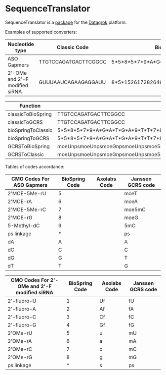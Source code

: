 # SequenceTranslator

SequenceTranslator is a [package](https://datagrok.ai/help/develop/develop#packages) for
the [Datagrok](https://datagrok.ai) platform.

Examples of supported converters:

| Nucleotide type | Classic Code | BioSpring Code | Axolabs Code | Janssen GCRS code |
|---|---|---|---|---|
| ASO Gapmers                    | TTGTCCAGATGACTTCGGCC | 5\*5\*8\*5\*7\*9\*A\*G\*A\*T\*G\*A\*9\*T\*T\*7\*8\*8\*7\*7 |-|moeUnpsmoeUnpsmoeGnpsmoeUnpsmoe5mCps5mCpsApsGpsApsTpsGpsAps5mCpsTpsTnpsmoe5mCnpsmoeGnpsmoeGnpsmoe5mCnpsmoe5mC |
| 2'-OMe and 2'-F modified siRNA | GUUUAAUCAGAAGAGGAUU | 8\*5\*15261728264648252\*5\*5 | gsusUfuAfaUfcAfgAfaGfaGfgAfuAfsusu | mGpsmUpsfUmUfAmAfUmCfAmGfAmAfGmAfGmGfAmUfApsmUpsmU |

| Function | Input | Output | 
|---|---|---|
| classicToBioSpring | TTGTCCAGATGACTTCGGCC | 5\*5\*8\*5\*7\*9\*A\*G\*A\*T\*G\*A\*9\*T\*T\*7\*8\*8\*7\*7 |
| classicToGCRS | TTGTCCAGATGACTTCGGCC | moeUnpsmoeUnpsmoeGnpsmoeUnpsmoe5mCps5mCpsApsGpsApsTpsGpsAps5mCpsTpsTnpsmoe5mCnpsmoeGnpsmoeGnpsmoe5mCnpsmoe5mC | 
| bioSpringToClassic | 5\*5\*8\*5\*7\*9\*A\*G\*A\*T\*G\*A\*9\*T\*T\*7\*8\*8\*7\*7 | TTGTCCAGATGACTTCGGCC |
| bioSpringToGCRS | 5\*5\*8\*5\*7\*9\*A\*G\*A\*T\*G\*A\*9\*T\*T\*7\*8\*8\*7\*7 | moeUnpsmoeUnpsmoeGnpsmoeUnpsmoe5mCps5mCpsApsGpsApsTpsGpsAps5mCpsTpsTnpsmoe5mCnpsmoeGnpsmoeGnpsmoe5mCnpsmoe5mC |
| GCRSToBioSpring | moeUnpsmoeUnpsmoeGnpsmoeUnpsmoe5mCps5mCpsApsGpsApsTpsGpsAps5mCpsTpsTnpsmoe5mCnpsmoeGnpsmoeGnpsmoe5mCnpsmoe5mC | 5\*5\*8\*5\*7\*9\*A\*G\*A\*T\*G\*A\*9\*T\*T\*7\*8\*8\*7\*7 |
| GCRSToClassic | moeUnpsmoeUnpsmoeGnpsmoeUnpsmoe5mCps5mCpsApsGpsApsTpsGpsAps5mCpsTpsTnpsmoe5mCnpsmoeGnpsmoeGnpsmoe5mCnpsmoe5mC | TTGTCCAGATGACTTCGGCC | 

Tables of codes accordance:

| CMO Codes For ASO Gapmers | BioSpring Code | Axolabs Code | Janssen GCRS code |
|---|---|---|---|
| 2'MOE-5Me-rU | 5 | | moeT |
| 2'MOE-rA     | 6 | | moeA |
| 2'MOE-5Me-rC | 7 | | moe5mC |
| 2'MOE-rG     | 8 | | moeG |
| 5-Methyl-dC  | 9 | | 5mC |
| ps linkage   | * | | ps |
| dA           | A | | A |
| dC           | C | | C |
| dG           | G | | T |
| dT           | T | | G |

| CMO Codes For 2'-OMe and 2'-F modified siRNA  | BioSpring Code | Axolabs Code | Janssen GCRS code |
|---|---|---|---|
| 2'-fluoro-U | 1 | Uf | fU |
| 2'-fluoro-A | 2 | Af | fA |
| 2'-fluoro-C | 3 | Cf | fC |
| 2'-fluoro-G | 4 | Gf | fG |
| 2'OMe-rU    | 5 | u  | mU |
| 2'OMe-rA    | 6 | a  | mA |
| 2'OMe-rC    | 7 | c  | mC |
| 2'OMe-rG    | 8 | g  | mG |
| ps linkage  | * | s  | ps |